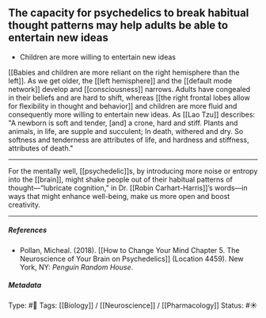 ## The capacity for psychedelics to break habitual thought patterns may help adults be able to entertain new ideas # 

- Children are more willing to entertain new ideas

[[Babies and children are more reliant on the right hemisphere than the left]]. As we get older, the [[left hemisphere]] and the [[default mode network]] develop and [[consciousness]] narrows. Adults have congealed in their beliefs and are hard to shift, whereas [[the right frontal lobes allow for flexibility in thought and behavior]] and children are more fluid and consequently more willing to entertain new ideas. As [[Lao Tzu]] describes: "A newborn is soft and tender,  [and] a crone, hard and stiff. Plants and animals, in life, are supple and succulent; In death, withered and dry.  So softness and tenderness are attributes of life, and hardness and stiffness, attributes of death." 

___

For the mentally well, [[psychedelic]]s, by introducing more noise or entropy into the [[brain]], might shake people out of their habitual patterns of thought—“lubricate cognition,” in Dr. [[Robin Carhart-Harris]]’s words—in ways that might enhance well-being, make us more open and boost creativity. 


___

##### References

- Pollan, Micheal. (2018). [[How to Change Your Mind Chapter 5. The Neuroscience of Your Brain on Psychedelics]] (Location 4459). New York, NY: _Penguin Random House_. 

##### Metadata

Type: #🔴 
Tags: [[Biology]] / [[Neuroscience]] / [[Pharmacology]]
Status: #☀️ 